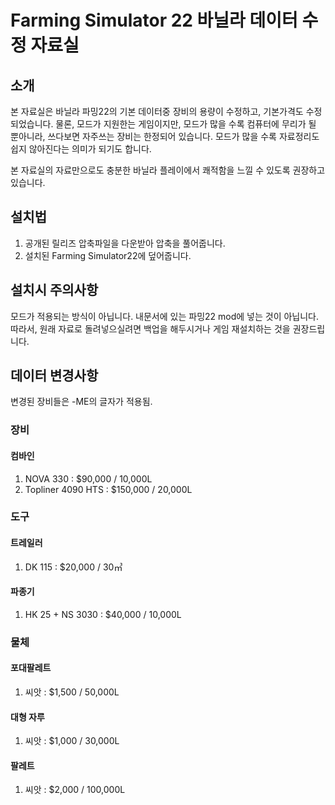 # Farming Simulator 22 바닐라 데이터 수정 자료실
## 소개
본 자료실은 바닐라 파밍22의 기본 데이터중 장비의 용량이 수정하고, 기본가격도 수정되었습니다.
물론, 모드가 지원한는 게임이지만, 모드가 많을 수록 컴퓨터에 무리가 될 뿐아니라, 쓰다보면 자주쓰는 장비는 한정되어 있습니다.
모드가 많을 수록 자료정리도 쉽지 않아진다는 의미가 되기도 합니다.

본 자료실의 자료만으로도 충분한 바닐라 플레이에서 쾌적함을 느낄 수 있도록 권장하고 있습니다.

## 설치법
1. 공개된 릴리즈 압축파일을 다운받아 압축을 풀어줍니다.
2. 설치된 Farming Simulator22에 덮어줍니다.

## 설치시 주의사항
모드가 적용되는 방식이 아닙니다. 내문서에 있는 파밍22 mod에 넣는 것이 아닙니다.
따라서, 원래 자료로 돌려넣으실려면 백업을 해두시거나 게임 재설치하는 것을 권장드립니다.

## 데이터 변경사항
변경된 장비들은 -ME의 글자가 적용됨.

### 장비
#### 컴바인
1. NOVA 330 : $90,000 / 10,000L
2. Topliner 4090 HTS : $150,000 / 20,000L

### 도구
#### 트레일러
1. DK 115 : $20,000 / 30㎥

#### 파종기
1. HK 25 + NS 3030 : $40,000 / 10,000L

### 물체
#### 포대팔레트
1. 씨앗 : $1,500 / 50,000L

#### 대형 자루
1. 씨앗 : $1,000 / 30,000L

#### 팔레트
1. 씨앗 : $2,000 / 100,000L
